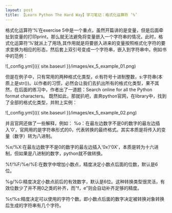 ```yaml
---
layout: post
title: 【Learn Python The Hard Way】学习笔记：格式化运算符 ‘%’
---
```

格式化运算符‘%’在exercise 5中是一个重点，虽然开篇讲的是变量，但是后面牵扯到变量的打印print，那么就无法避免将变量嵌入一个字符串的情况，此时，格式化运算符‘%’就派上了用场,其作用就是将要嵌入进来的变量按照格式化字符的要求变换为相应的形态，然后套上双引号变成一个字符串，嵌入到字符串中。例如书中的范例：

![_config.yml]({{ site.baseurl }}/images/ex_5_example_01.png)

但是在例子中，只有常用的两种格式化类型，d:有符号十进制整数，s:字符串(本质上是str())。以作者的习惯，必然会让我们去扒出所有的格式化类型，果不其然，在后面的练习中，作者出了一道题：Search online for all the Python format characters。
既然如此，那就扒吧，直奔python官网，在library中，找到了全部的格式化类型，并附上实例：

![_config.yml]({{ site.baseurl }}/images/ex_5_example_02.png)

并且官网还做了一些解释，例如：
%o：在最左边数字不是0的数字的最左边插入‘0’，官网用的是字符串形式的0，代表转换的最终格式。其实本质是将传入的变量（数字）转为八进制。

%x/%X:在最左边数字不是0的数字的最左边插入‘0x’/‘0X’，本质是转为十六进制，但如果是八进制的数字，python就不做转换。

%f/%F/%e/%E:在数字中增加小数点，精度决定小数点后面的位数，默认是6位。

%g/%G:精度决定小数点前后的有效数字，默认是6位。这种转换类型很灵活，有效位数少了并不用0之类的补齐，而“f，e”则会自动补齐足够的精度。

%r/%s:精度决定可以使用的字符个数。即小数点后面的数字决定被转换对象转换后生成的字符串有几个字符。
